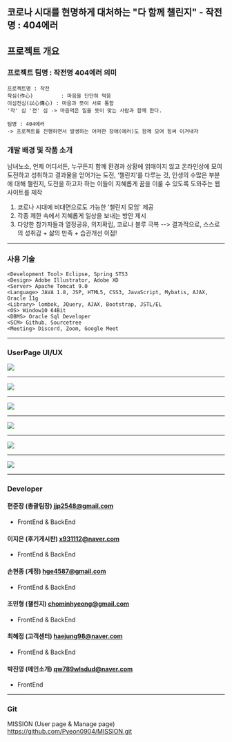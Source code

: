 ## 코로나 시대를 현명하게 대처하는 "다 함께 챌린지" - 작전명 : 404에러

## 프로젝트 개요
### 프로젝트 팀명 : 작전명 404에러 의미
```
프로젝트명 : 작전
작심(作心)         : 마음을 단단히 먹음
이심전심(以心傳心) : 마음과 뜻이 서로 통함
'작' 심 '전' 심 -> 마음먹은 일을 뜻이 맞는 사람과 함께 한다. 
```

```
팀명 : 404에러
-> 프로젝트를 진행하면서 발생하는 어떠한 장애(에러)도 함께 모여 힘써 이겨내자
```

### 개발 배경 및 작품 소개
남녀노소, 언제 어디서든, 누구든지 함께 환경과 상황에 얽매이지 않고 온라인상에 모여 도전하고 성취하고 결과물을 얻어가는 도전, ‘챌린지’를 다루는 것, 인생의 수많은 부분에 대해 챌린지, 도전을 하고자 하는 이들이 지혜롭게 꿈을 이룰 수 있도록 도와주는 웹사이트를 제작

1) 코로나 시대에 비대면으로도 가능한 '챌린지 모임' 제공
2) 각종 제한 속에서 지혜롭게 일상을 보내는 방안 제시
3) 다양한 참가자들과 열정공유, 의지확립, 코로나 블루 극복
--> 결과적으로, 스스로의 성취감 + 삶의 만족 + 습관개선 이점!

***

### 사용 기술
```
<Development Tool> Eclipse, Spring STS3
<Design> Adobe Illustrator, Adobe XD
<Server> Apache Tomcat 9.0
<Language> JAVA 1.8, JSP, HTML5, CSS3, JavaScript, Mybatis, AJAX, Oracle 11g
<Library> lombok, JQuery, AJAX, Bootstrap, JSTL/EL
<OS> Window10 64Bit
<DBMS> Oracle Sql Developer
<SCM> Github, Sourcetree
<Meeting> Discord, Zoom, Google Meet
```

***
  
### UserPage UI/UX
<img src="MISSIONPOSSIBLE_Back/WebContent/resources/images/readmeImages/mainPage.png"></img>
***
<img src="MISSIONPOSSIBLE_Back/WebContent/resources/images/readmeImages/developerList.png"></img>
***
<img src="MISSIONPOSSIBLE_Back/WebContent/resources/images/readmeImages/challengList.png"></img>
***
<img src="MISSIONPOSSIBLE_Back/WebContent/resources/images/readmeImages/challengeDetail.png"></img>
***
<img src="MISSIONPOSSIBLE_Back/WebContent/resources/images/readmeImages/board.png"></img>
***
<img src="MISSIONPOSSIBLE_Back/WebContent/resources/images/readmeImages/review.png"></img>
***

### Developer

#### 편준장 (총괄팀장) jjp2548@gmail.com
- FrontEnd & BackEnd

#### 이지은 (후기게시판) x931112@naver.com
- FrontEnd & BackEnd

#### 손현종 (계정) hge4587@gmail.com
- FrontEnd & BackEnd

#### 조민형 (챌린지) chominhyeong@gmail.com
- FrontEnd & BackEnd

#### 최혜정 (고객센터) haejung98@naver.com
- FrontEnd & BackEnd

#### 박진영 (메인소개) qw789wlsdud@naver.com
- FrontEnd

***

### Git
MISSION (User page & Manage page)
https://github.com/Pyeon0904/MISSION.git
